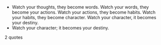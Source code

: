  - Watch your thoughts, they become words. Watch your words, they become your actions. Watch your actions, they become habits. Watch your habits, they become character. Watch your character, it becomes your destiny.
 - Watch your character; it becomes your destiny.

2 quotes